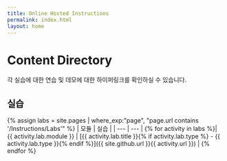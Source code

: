 ```yaml
---
title: Online Hosted Instructions
permalink: index.html
layout: home
---
```


# Content Directory

각 실습에 대한 연습 및 데모에 대한 하이퍼링크를 확인하실 수 있습니다.

## 실습

{% assign labs = site.pages | where_exp:"page", "page.url contains '/Instructions/Labs'" %}
| 모듈 | 실습 |
| --- | --- | 
{% for activity in labs  %}| {{ activity.lab.module }} | [{{ activity.lab.title }}{% if activity.lab.type %} - {{ activity.lab.type }}{% endif %}]({{ site.github.url }}{{ activity.url }}) |
{% endfor %}
